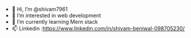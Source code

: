 - 👋 Hi, I’m @shivam7961
- 👀 I’m interested in web development
- 🌱 I’m currently learning Mern stack
- 📫 Linkedin :https://www.linkedin.com/in/shivam-beniwal-098705230/


<!---
shivam7961/shivam7961 is a ✨ special ✨ repository because its `README.md` (this file) appears on your GitHub profile.
You can click the Preview link to take a look at your changes.
--->
